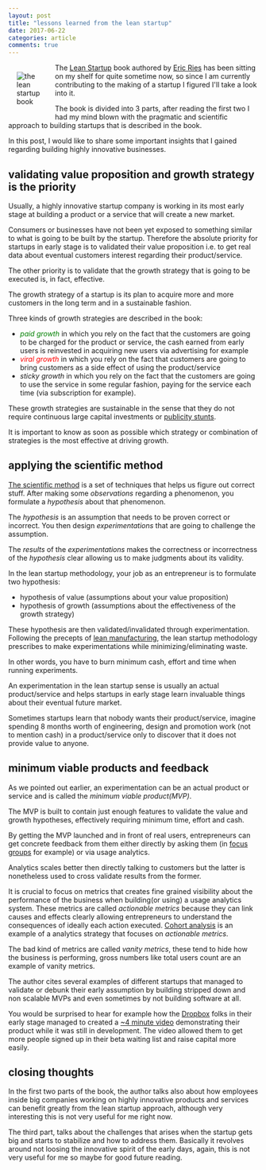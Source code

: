 ```yaml
---
layout: post
title: "lessons learned from the lean startup"
date: 2017-06-22
categories: article
comments: true
---
```


<img alt="the lean startup book" src="{{ site.url }}/imgs/lean-startup-cover.jpg" style="margin: 1.2em;float: left;max-width: 12%;"/>

The [Lean Startup](http://theleanstartup.com/) book authored by [Eric Ries](https://www.google.tn/#q=eric+ries) has been sitting on my shelf for quite sometime now, so since I am currently contributing to the making of  a startup I figured I'll take a look into it.


The book is divided into 3 parts, after reading the first two I had my mind blown with the pragmatic and scientific approach to building startups that is described in the book.

In this post, I would like to share some important insights that I gained regarding building highly innovative businesses.

## validating value proposition and growth strategy is the priority

Usually, a highly innovative startup company is working in its most early stage at building a product or a service that will create a new market.

Consumers or businesses have not been yet exposed to something similar to what is going to be built by the startup. Therefore the absolute priority for startups in early stage is to validated their value proposition i.e. to get real data about eventual customers interest regarding their product/service.

The other priority is to validate that the growth strategy that is going to be executed is, in fact, effective.

The growth strategy of a startup is its plan to acquire more and more customers in the long term and in a sustainable fashion.

Three kinds of growth strategies are described in the book:

- <span style="color: green;">*paid growth*</span> in which you rely on the fact that the customers are going to be charged for the product or service, the cash earned from early users is reinvested in acquiring new users via advertising for example 
- <span style="color: red;">*viral growth*</span> in which you rely on the fact that customers are going to bring customers as a side effect of using the product/service
- *sticky growth* in which you rely on the fact that the customers are going to use the service in some regular fashion, paying for the service each time (via subscription for example). 

These growth strategies are sustainable in the sense that they do not require continuous large capital investments or [publicity stunts](http://www.thedrum.com/opinion/2016/06/16/25-greatest-publicity-stunts-our-time).

It is important to know as soon as possible which strategy or combination of strategies is the most effective at driving growth.

## applying the scientific method

[The scientific method](https://en.wikipedia.org/wiki/Scientific_method) is a set of techniques that helps us figure out correct stuff. After making some *observations* regarding a phenomenon, you formulate a *hypothesis* about that phenomenon.

The *hypothesis* is an assumption that needs to be proven correct or incorrect. You then design *experimentations* that are going to challenge the assumption.

The *results* of the *experimentations* makes the correctness or incorrectness of the *hypothesis* clear allowing us to make judgments about its validity.

In the lean startup methodology, your job as an entrepreneur is to formulate two hypothesis:
 - hypothesis of value (assumptions about your value proposition)
 - hypothesis of growth (assumptions about the effectiveness of the growth strategy)

These hypothesis are then validated/invalidated through experimentation. Following the precepts of [lean manufacturing](https://en.wikipedia.org/wiki/Lean_manufacturing), the lean startup methodology prescribes to make experimentations while minimizing/eliminating waste.

In other words, you have to burn minimum cash, effort and time when running experiments.

An experimentation in the lean startup sense is usually an actual product/service and helps startups in early stage learn invaluable things about their eventual future market. 

Sometimes startups learn that nobody wants their product/service, imagine spending 8 months worth of engineering, design and promotion work (not to mention cash) in a product/service only to discover that it does not provide value to anyone. 


## minimum viable products and feedback

As we pointed out earlier, an experimentation can be an actual product or service and is called the *minimum viable product(MVP)*.

The MVP is built to contain just enough features to validate the value and growth hypotheses, effectively requiring minimum time, effort and cash. 

By getting the MVP launched and in front of real users, entrepreneurs can get concrete feedback from them either directly by asking them (in [focus groups](https://en.wikipedia.org/wiki/Focus_group) for example) or via usage analytics. 

Analytics scales better then directly talking to customers but the latter is nonetheless used to cross validate results from the former.

It is crucial to focus on metrics that creates fine grained visibility about the performance of the business when building(or using) a usage analytics system. These metrics are called *actionable metrics* because they can link causes and effects clearly allowing entrepreneurs to understand the consequences of ideally each action executed. [Cohort analysis](https://en.wikipedia.org/wiki/Cohort_analysis) is an example of a analytics strategy that focuses on *actionable metrics*.

The bad kind of metrics are called *vanity metrics*, these tend to hide how the business is performing, gross numbers like total users count are an example of vanity metrics.

The author cites several examples of different startups that managed to validate or debunk their early assumption by building stripped down and non scalable MVPs and even sometimes by not building software at all.

You would be surprised to hear for example how the [Dropbox](https://www.dropbox.com) folks in their early stage managed to created a [~4 minute video](https://www.youtube.com/watch?v=vY3OtMBCEKY) demonstrating their product while it was still in development. The video allowed them to get more people signed up in their beta waiting list and raise capital more easily.

## closing thoughts

In the first two parts of the book, the author talks also about how employees inside big companies working on highly innovative products and services can benefit greatly from the lean startup approach, although very interesting this is not very useful for me right now.

The third part, talks about the challenges that arises when the startup gets big and starts to stabilize and how to address them. Basically it revolves around not loosing the innovative spirit of the early days, again, this is not very useful for me so maybe for good future reading.

